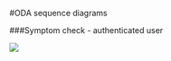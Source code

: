 #ODA sequence diagrams

###Symptom check - authenticated user

![](http://www.plantuml.com/plantuml/proxy?src=https://raw.githubusercontent.com/kainutom/definitions/master/sequence-diagrams/symptom-check-authenticated-user.md?1) <!--- This generates a picture based on *.md. To change the counter in the url above, i.e. *.md?13 -> *.md?14 --->







